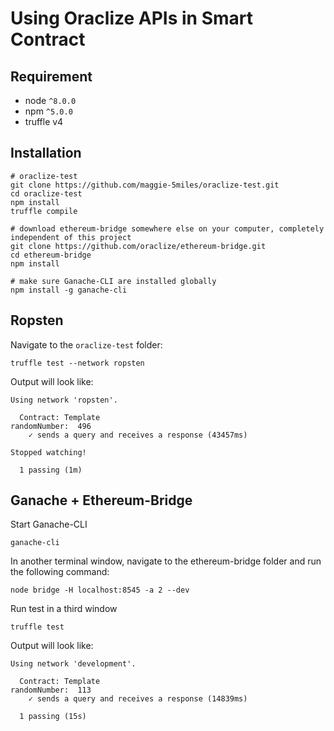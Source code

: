 # Using Oraclize APIs in Smart Contract

## Requirement

- node `^8.0.0`
- npm `^5.0.0`
- truffle v4

## Installation

```
# oraclize-test
git clone https://github.com/maggie-5miles/oraclize-test.git
cd oraclize-test
npm install
truffle compile

# download ethereum-bridge somewhere else on your computer, completely independent of this project
git clone https://github.com/oraclize/ethereum-bridge.git
cd ethereum-bridge
npm install

# make sure Ganache-CLI are installed globally 
npm install -g ganache-cli
```

## Ropsten

Navigate to the `oraclize-test` folder:
```
truffle test --network ropsten
```

Output will look like:
```
Using network 'ropsten'.

  Contract: Template
randomNumber:  496
    ✓ sends a query and receives a response (43457ms)

Stopped watching!

  1 passing (1m)
```

## Ganache + Ethereum-Bridge

Start Ganache-CLI
```
ganache-cli
```

In another terminal window, navigate to the ethereum-bridge folder and run the following command:
```
node bridge -H localhost:8545 -a 2 --dev
```

Run test in a third window
```
truffle test
```

Output will look like:
```
Using network 'development'.

  Contract: Template
randomNumber:  113
    ✓ sends a query and receives a response (14839ms)

  1 passing (15s)
```
